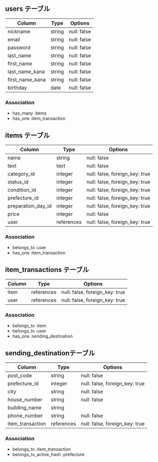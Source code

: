 ## users テーブル
| Column           | Type   | Options     |
| ---------------- | ------ | ----------- |
| nickname         | string | null: false |
| email            | string | null: false |
| password         | string | null: false |
| last_name        | string | null: false |
| first_name       | string | null: false |
| last_name_kana   | string | null: false |
| first_name_kana  | string | null: false |
| birthday         | date   | null: false |

### Association
- has_many :items
- has_one :item_transaction



## items テーブル
| Column              | Type       | Options                        |
| --------------------| ---------- | -------------------------------|
| name                | string     | null: false                    |
| text                | text       | null: false                    |
| category_id         | integer    | null: false, foreign_key: true |
| status_id           | integer    | null: false, foreign_key: true |
| condition_id        | integer    | null: false, foreign_key: true |
| prefecture_id       | integer    | null: false, foreign_key: true |
| preparation_day_id  | integer    | null: false, foreign_key: true |
| price               | integer    | null: false                    |
| user                | references | null: false, foreign_key: true |

### Association
- belongs_to :user
- has_one :item_transaction



## item_transactions テーブル
| Column           | Type       | Options                        |
| ---------------- | ---------- | -------------------------------|
| item             | references | null: false, foreign_key: true |
| user             | references | null: false, foreign_key: true |

### Association
- belongs_to :item
- belongs_to :user
- has_one :sending_destination



## sending_destinationテーブル
| Column            | Type       | Options                        |
| ------------------| ---------- | -------------------------------|
| post_code         | string     | null: false                    |
| prefecture_id     | integer    | null: false, foreign_key: true |
| city              | string     | null: false                    |
| house_number      | string     | null: false                    |
| building_name     | string     |                                |
| phone_number      | string     | null: false                    |
| item_transaction  | references | null: false, foreign_key: true |

### Association
- belongs_to :item_transaction
- belongs_to_active_hash :prefecture

